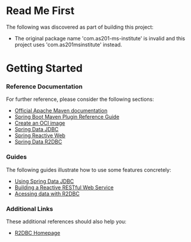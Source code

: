 # Read Me First
The following was discovered as part of building this project:

* The original package name 'com.as201-ms-institute' is invalid and this project uses 'com.as201msinstitute' instead.

# Getting Started

### Reference Documentation
For further reference, please consider the following sections:

* [Official Apache Maven documentation](https://maven.apache.org/guides/index.html)
* [Spring Boot Maven Plugin Reference Guide](https://docs.spring.io/spring-boot/docs/2.7.4/maven-plugin/reference/html/)
* [Create an OCI image](https://docs.spring.io/spring-boot/docs/2.7.4/maven-plugin/reference/html/#build-image)
* [Spring Data JDBC](https://docs.spring.io/spring-boot/docs/2.7.4/reference/htmlsingle/#data.sql.jdbc)
* [Spring Reactive Web](https://docs.spring.io/spring-boot/docs/2.7.4/reference/htmlsingle/#web.reactive)
* [Spring Data R2DBC](https://docs.spring.io/spring-boot/docs/2.7.4/reference/htmlsingle/#data.sql.r2dbc)

### Guides
The following guides illustrate how to use some features concretely:

* [Using Spring Data JDBC](https://github.com/spring-projects/spring-data-examples/tree/master/jdbc/basics)
* [Building a Reactive RESTful Web Service](https://spring.io/guides/gs/reactive-rest-service/)
* [Acessing data with R2DBC](https://spring.io/guides/gs/accessing-data-r2dbc/)

### Additional Links
These additional references should also help you:

* [R2DBC Homepage](https://r2dbc.io)

